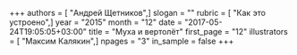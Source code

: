 +++
authors = [ "Андрей Щетников",]
slogan = ""
rubric = [ "Как это устроено",]
year = "2015"
month = "12"
date = "2017-05-24T19:05:05+03:00"
title = "Муха и вертолёт"
first_page = "12"
illustrators = [ "Максим Калякин",]
npages = "3"
in_sample = false
+++

